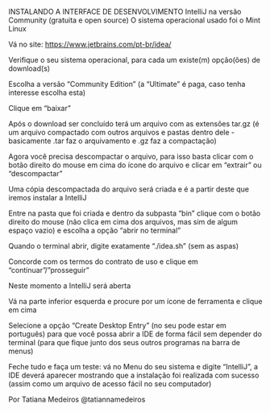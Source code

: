INSTALANDO A INTERFACE DE DESENVOLVIMENTO IntelliJ na versão Community (gratuita e open source)
O sistema operacional usado foi o Mint Linux

Vá no site: https://www.jetbrains.com/pt-br/idea/

Verifique o seu sistema operacional, para cada um existe(m) opção(ões) de download(s)

Escolha a versão “Community Edition” (a “Ultimate” é paga, caso tenha interesse escolha esta)

Clique em “baixar”

Após o download ser concluído terá um arquivo com as extensões tar.gz (é um arquivo compactado com outros arquivos e pastas dentro dele - basicamente .tar faz o arquivamento e .gz faz a compactação)

Agora você precisa descompactar o arquivo, para isso basta clicar com o botão direito do mouse em cima do ícone do arquivo e clicar em “extrair” ou “descompactar”

Uma cópia descompactada do arquivo será criada e é a partir deste que iremos instalar a IntelliJ

Entre na pasta que foi criada e dentro da subpasta “bin” clique com o botão direito do mouse (não clica em cima dos arquivos, mas sim de algum espaço vazio) e escolha a opção “abrir no terminal”

Quando o terminal abrir, digite exatamente “./idea.sh” (sem as aspas)

Concorde com os termos do contrato de uso e clique em “continuar”/”prosseguir”

Neste momento a IntelliJ será aberta

Vá na parte inferior esquerda e procure por um ícone de ferramenta e clique em cima

Selecione a opção “Create Desktop Entry” (no seu pode estar em português) para que você possa abrir a IDE de forma fácil sem depender do terminal (para que fique junto dos seus outros programas na barra de menus)

Feche tudo e faça um teste: vá no Menu do seu sistema e digite “IntelliJ”, a IDE deverá aparecer mostrando que a instalação foi realizada com sucesso (assim como um arquivo de acesso fácil no seu computador)

Por Tatiana Medeiros
@tatiannamedeiros
